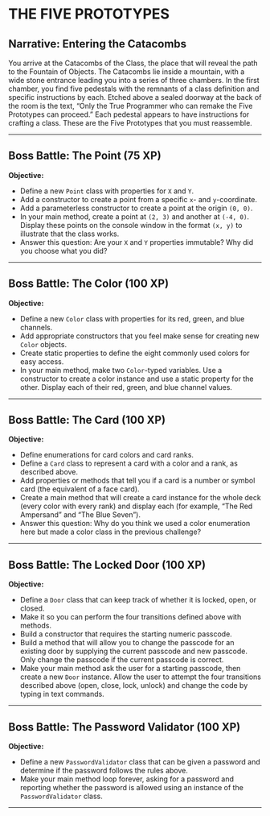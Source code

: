 # THE FIVE PROTOTYPES

## Narrative: Entering the Catacombs
You arrive at the Catacombs of the Class, the place that will reveal the path to the Fountain of Objects. The Catacombs lie inside a mountain, with a wide stone entrance leading you into a series of three chambers. In the first chamber, you find five pedestals with the remnants of a class definition and specific instructions by each. Etched above a sealed doorway at the back of the room is the text, “Only the True Programmer who can remake the Five Prototypes can proceed.” Each pedestal appears to have instructions for crafting a class. These are the Five Prototypes that you must reassemble.

---

## Boss Battle: The Point (75 XP)

**Objective:**

- Define a new `Point` class with properties for `X` and `Y`.
- Add a constructor to create a point from a specific `x`- and `y`-coordinate.
- Add a parameterless constructor to create a point at the origin `(0, 0)`.
- In your main method, create a point at `(2, 3)` and another at `(-4, 0)`. Display these points on the console window in the format `(x, y)` to illustrate that the class works.
- Answer this question: Are your `X` and `Y` properties immutable? Why did you choose what you did?

---

## Boss Battle: The Color (100 XP)

**Objective:**

- Define a new `Color` class with properties for its red, green, and blue channels.
- Add appropriate constructors that you feel make sense for creating new `Color` objects.
- Create static properties to define the eight commonly used colors for easy access.
- In your main method, make two `Color`-typed variables. Use a constructor to create a color instance and use a static property for the other. Display each of their red, green, and blue channel values.

---

## Boss Battle: The Card (100 XP)

**Objective:**

- Define enumerations for card colors and card ranks.
- Define a `Card` class to represent a card with a color and a rank, as described above.
- Add properties or methods that tell you if a card is a number or symbol card (the equivalent of a face card).
- Create a main method that will create a card instance for the whole deck (every color with every rank) and display each (for example, “The Red Ampersand” and “The Blue Seven”).
- Answer this question: Why do you think we used a color enumeration here but made a color class in the previous challenge?

---

## Boss Battle: The Locked Door (100 XP)

**Objective:**

- Define a `Door` class that can keep track of whether it is locked, open, or closed.
- Make it so you can perform the four transitions defined above with methods.
- Build a constructor that requires the starting numeric passcode.
- Build a method that will allow you to change the passcode for an existing door by supplying the current passcode and new passcode. Only change the passcode if the current passcode is correct.
- Make your main method ask the user for a starting passcode, then create a new `Door` instance. Allow the user to attempt the four transitions described above (open, close, lock, unlock) and change the code by typing in text commands.

---

## Boss Battle: The Password Validator (100 XP)

**Objective:**

- Define a new `PasswordValidator` class that can be given a password and determine if the password follows the rules above.
- Make your main method loop forever, asking for a password and reporting whether the password is allowed using an instance of the `PasswordValidator` class.

---